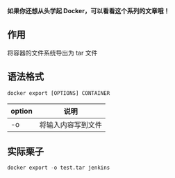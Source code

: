 **如果你还想从头学起 Docker，可以看看这个系列的文章哦！**

## 作用
将容器的文件系统导出为 tar 文件

## 语法格式
```python
docker export [OPTIONS] CONTAINER
```
| option |	说明 |
|----|----|
-o | 将输入内容写到文件

## 实际栗子
```python
docker export -o test.tar jenkins
```
